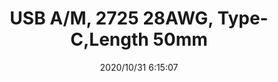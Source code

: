 ﻿---
layout: post 
title: USB A/M, 2725 28AWG, Type-C,Length 50mm
tags: U20
categories: wire-harness
overview: USB A/M, 2725 28AWG, Type-C,Length 50mm
series: USB
part_number: 7-USB01-001
thumb_img: static/202010/467-thumb-20201031142008.jpg
small_img: static/202010/467-20201031142008.jpg
date: 2020/10/31 6:15:07
---



